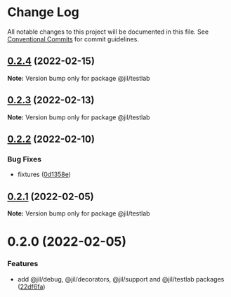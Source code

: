 # Change Log

All notable changes to this project will be documented in this file.
See [Conventional Commits](https://conventionalcommits.org) for commit guidelines.

## [0.2.4](https://github.com/jiljs/jil/compare/@jil/testlab@0.2.3...@jil/testlab@0.2.4) (2022-02-15)

**Note:** Version bump only for package @jil/testlab





## [0.2.3](https://github.com/jiljs/jil/compare/@jil/testlab@0.2.2...@jil/testlab@0.2.3) (2022-02-13)

**Note:** Version bump only for package @jil/testlab





## [0.2.2](https://github.com/jiljs/jil/compare/@jil/testlab@0.2.1...@jil/testlab@0.2.2) (2022-02-10)


### Bug Fixes

* fixtures ([0d1358e](https://github.com/jiljs/jil/commit/0d1358e66e881b27c9f626bc776d75b5eb9ccdaa))





## [0.2.1](https://github.com/jiljs/jil/compare/@jil/testlab@0.2.0...@jil/testlab@0.2.1) (2022-02-05)

**Note:** Version bump only for package @jil/testlab





# 0.2.0 (2022-02-05)


### Features

* add @jil/debug, @jil/decorators, @jil/support and @jil/testlab packages ([22df6fa](https://github.com/jiljs/jil/commit/22df6fad4f572e23aaca8027eab836bfcb133866))
